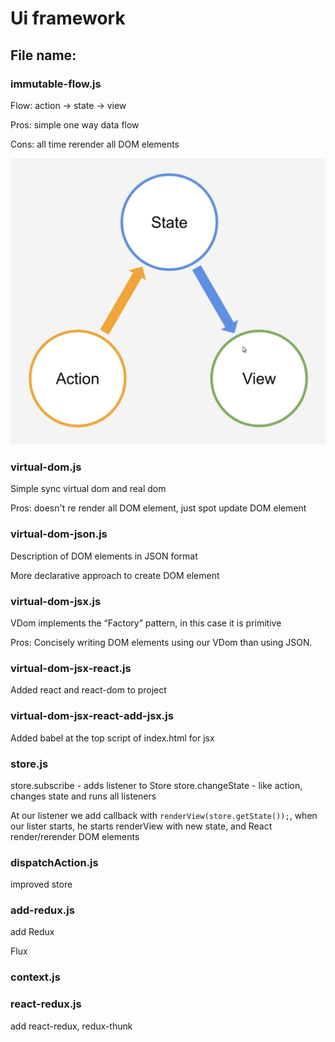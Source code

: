 # Ui framework

## File name:

### immutable-flow.js

Flow: action -> state -> view

Pros: simple one way data flow

Cons: all time rerender all DOM elements

![immutable-flow](./immutable-flow.png)

### virtual-dom.js

Simple sync virtual dom and real dom

Pros: doesn't re render all DOM element, just spot update DOM element

### virtual-dom-json.js

Description of DOM elements in JSON format

More declarative approach to create DOM element

### virtual-dom-jsx.js

VDom implements the “Factory” pattern, in this case it is primitive

Pros: Concisely writing DOM elements using our VDom than using JSON.

### virtual-dom-jsx-react.js

Added react and react-dom to project

### virtual-dom-jsx-react-add-jsx.js

Added babel at the top script of index.html for jsx

### store.js

store.subscribe - adds listener to Store
store.changeState - like action, changes state and runs all listeners

At our listener we add callback with `renderView(store.getState());`, when our lister starts, he starts renderView with new state, and React render/rerender DOM elements

### dispatchAction.js

improved store

### add-redux.js

add Redux

Flux

### context.js

### react-redux.js

add react-redux, redux-thunk
